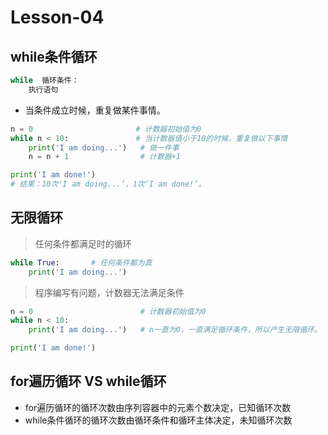 # **Lesson-04**

## **while条件循环**

```python
while  循环条件：
    执行语句
```

- 当条件成立时候，重复做某件事情。

```python
n = 0                       # 计数器初始值为0
while n < 10:               # 当计数器值小于10的时候，重复做以下事情
    print('I am doing...')   # 做一件事
    n = n + 1                # 计数器+1

print('I am done!')
# 结果：10次‘I am doing...’，1次‘I am done!’。
```

## **无限循环**

> 任何条件都满足时的循环

```python
while True:       # 任何条件都为真
    print('I am doing...')
```

> 程序编写有问题，计数器无法满足条件

```python
n = 0                        # 计数器初始值为0
while n < 10:
    print('I am doing...')   # n一直为0，一直满足循环条件，所以产生无限循环。

print('I am done!')
```

## **for遍历循环** VS **while循环**
- for遍历循环的循环次数由序列容器中的元素个数决定，已知循环次数
- while条件循环的循环次数由循环条件和循环主体决定，未知循环次数